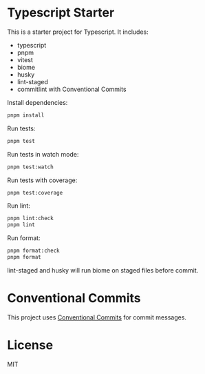 # Typescript Starter

This is a starter project for Typescript. It includes:

- typescript
- pnpm
- vitest
- biome
- husky
- lint-staged
- commitlint with Conventional Commits

Install dependencies:

```bash
pnpm install
```

Run tests:

```bash
pnpm test
```

Run tests in watch mode:

```bash
pnpm test:watch
```

Run tests with coverage:

```bash
pnpm test:coverage
```

Run lint:

```bash
pnpm lint:check
pnpm lint
```

Run format:

```bash
pnpm format:check
pnpm format
```

lint-staged and husky will run biome on staged files before commit.

# Conventional Commits

This project uses [Conventional Commits](https://www.conventionalcommits.org/en/v1.0.0/) for commit messages.

# License

MIT
